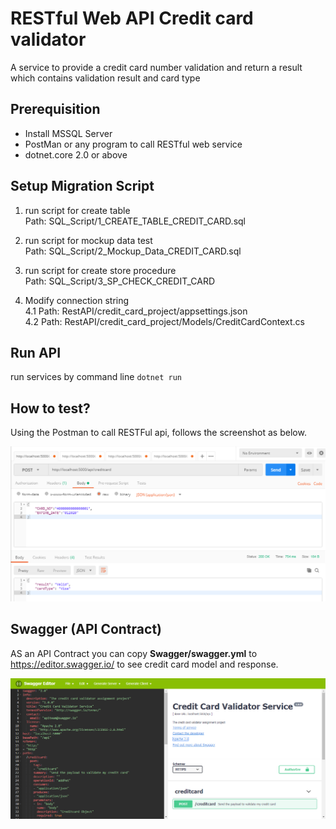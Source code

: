 # RESTful Web API Credit card validator
A service to provide a credit card number validation and return a result which contains validation result and card type

## Prerequisition
- Install MSSQL Server
- PostMan or any program to call RESTful web service
- dotnet.core 2.0 or above

## Setup Migration Script
1. run script for create table\
Path: SQL_Script/1_CREATE_TABLE_CREDIT_CARD.sql

2. run script for mockup data test\
Path: SQL_Script/2_Mockup_Data_CREDIT_CARD.sql

3. run script for create store procedure\
Path: SQL_Script/3_SP_CHECK_CREDIT_CARD

4. Modify connection string\
4.1 Path: RestAPI/credit_card_project/appsettings.json\
4.2 Path: RestAPI/credit_card_project/Models/CreditCardContext.cs

## Run API
run services by command line
 `dotnet run`


## How to test?
Using the Postman to call RESTFul api, follows the screenshot as below.

![enter image description here](https://github.com/NareeratWo/RestAPI/blob/master/credit_card_project/README/Postman.png)

## Swagger (API Contract)
AS an API Contract you can copy **Swagger/swagger.yml** to https://editor.swagger.io/ to see credit card model and response.

![enter image description here](https://github.com/NareeratWo/RestAPI/blob/master/credit_card_project/README/Swagger.png)



